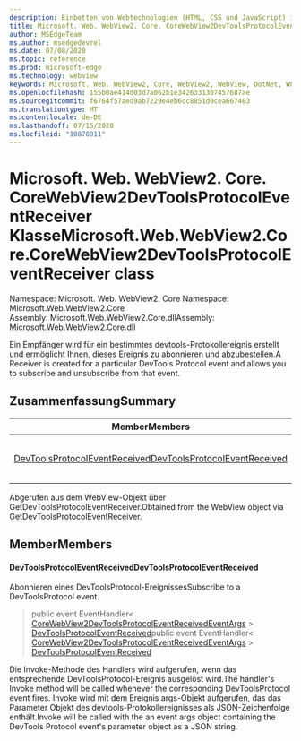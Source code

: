 ```yaml
---
description: Einbetten von Webtechnologien (HTML, CSS und JavaScript) in ihre systemeigenen Anwendungen mit dem Microsoft Edge WebView2-Steuerelement
title: Microsoft. Web. WebView2. Core. CoreWebView2DevToolsProtocolEventReceiver
author: MSEdgeTeam
ms.author: msedgedevrel
ms.date: 07/08/2020
ms.topic: reference
ms.prod: microsoft-edge
ms.technology: webview
keywords: Microsoft. Web. WebView2, Core, WebView2, WebView, DotNet, WPF, WinForms, APP, Edge, CoreWebView2, CoreWebView2Controller, Browser Control, Edge HTML, Microsoft. Web. WebView2. Core. CoreWebView2DevToolsProtocolEventReceiver
ms.openlocfilehash: 155b0ae414d03d7a062b1e3426331307457687ae
ms.sourcegitcommit: f6764f57aed9ab7229e4eb6cc8851d0cea667403
ms.translationtype: MT
ms.contentlocale: de-DE
ms.lasthandoff: 07/15/2020
ms.locfileid: "10878911"
---
```

# <span data-ttu-id="3646a-104">Microsoft. Web. WebView2. Core. CoreWebView2DevToolsProtocolEventReceiver Klasse</span><span class="sxs-lookup"><span data-stu-id="3646a-104">Microsoft.Web.WebView2.Core.CoreWebView2DevToolsProtocolEventReceiver class</span></span> 

<span data-ttu-id="3646a-105">Namespace: Microsoft. Web. WebView2. Core </span><span class="sxs-lookup"><span data-stu-id="3646a-105">Namespace: Microsoft.Web.WebView2.Core</span></span>\
<span data-ttu-id="3646a-106">Assembly: Microsoft.Web.WebView2.Core.dll</span><span class="sxs-lookup"><span data-stu-id="3646a-106">Assembly: Microsoft.Web.WebView2.Core.dll</span></span>

<span data-ttu-id="3646a-107">Ein Empfänger wird für ein bestimmtes devtools-Protokollereignis erstellt und ermöglicht Ihnen, dieses Ereignis zu abonnieren und abzubestellen.</span><span class="sxs-lookup"><span data-stu-id="3646a-107">A Receiver is created for a particular DevTools Protocol event and allows you to subscribe and unsubscribe from that event.</span></span>

## <span data-ttu-id="3646a-108">Zusammenfassung</span><span class="sxs-lookup"><span data-stu-id="3646a-108">Summary</span></span>

 <span data-ttu-id="3646a-109">Member</span><span class="sxs-lookup"><span data-stu-id="3646a-109">Members</span></span>                        | <span data-ttu-id="3646a-110">Beschreibungen</span><span class="sxs-lookup"><span data-stu-id="3646a-110">Descriptions</span></span>
--------------------------------|---------------------------------------------
[<span data-ttu-id="3646a-111">DevToolsProtocolEventReceived</span><span class="sxs-lookup"><span data-stu-id="3646a-111">DevToolsProtocolEventReceived</span></span>](#devtoolsprotocoleventreceived) | <span data-ttu-id="3646a-112">Abonnieren eines DevToolsProtocol-Ereignisses</span><span class="sxs-lookup"><span data-stu-id="3646a-112">Subscribe to a DevToolsProtocol event.</span></span>

<span data-ttu-id="3646a-113">Abgerufen aus dem WebView-Objekt über GetDevToolsProtocolEventReceiver.</span><span class="sxs-lookup"><span data-stu-id="3646a-113">Obtained from the WebView object via GetDevToolsProtocolEventReceiver.</span></span>

## <span data-ttu-id="3646a-114">Member</span><span class="sxs-lookup"><span data-stu-id="3646a-114">Members</span></span>

#### <span data-ttu-id="3646a-115">DevToolsProtocolEventReceived</span><span class="sxs-lookup"><span data-stu-id="3646a-115">DevToolsProtocolEventReceived</span></span> 

<span data-ttu-id="3646a-116">Abonnieren eines DevToolsProtocol-Ereignisses</span><span class="sxs-lookup"><span data-stu-id="3646a-116">Subscribe to a DevToolsProtocol event.</span></span>

> <span data-ttu-id="3646a-117">public event EventHandler< [CoreWebView2DevToolsProtocolEventReceivedEventArgs](microsoft-web-webview2-core-corewebview2devtoolsprotocoleventreceivedeventargs.md)  >  [DevToolsProtocolEventReceived](#devtoolsprotocoleventreceived)</span><span class="sxs-lookup"><span data-stu-id="3646a-117">public event EventHandler< [CoreWebView2DevToolsProtocolEventReceivedEventArgs](microsoft-web-webview2-core-corewebview2devtoolsprotocoleventreceivedeventargs.md) > [DevToolsProtocolEventReceived](#devtoolsprotocoleventreceived)</span></span>

<span data-ttu-id="3646a-118">Die Invoke-Methode des Handlers wird aufgerufen, wenn das entsprechende DevToolsProtocol-Ereignis ausgelöst wird.</span><span class="sxs-lookup"><span data-stu-id="3646a-118">The handler's Invoke method will be called whenever the corresponding DevToolsProtocol event fires.</span></span> <span data-ttu-id="3646a-119">Invoke wird mit dem Ereignis args-Objekt aufgerufen, das das Parameter Objekt des devtools-Protokollereignisses als JSON-Zeichenfolge enthält.</span><span class="sxs-lookup"><span data-stu-id="3646a-119">Invoke will be called with the an event args object containing the DevTools Protocol event's parameter object as a JSON string.</span></span>

